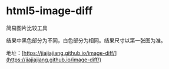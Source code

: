 # html5-image-diff

简易图片比较工具

结果中黑色部分为不同，白色部分为相同。结果尺寸以第一张图为准。

地址：[https://jiajiajiang.github.io/image-diff/](https://jiajiajiang.github.io/image-diff/)